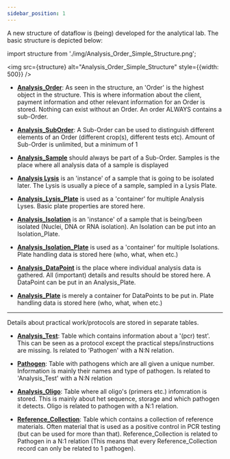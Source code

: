 ```yaml
---
sidebar_position: 1
---
```


A new structure of dataflow is (being) developed for the analytical lab. The basic structure is depicted below:

import structure from './img/Analysis_Order_Simple_Structure.png';

<img src={structure} alt="Analysis_Order_Simple_Structure" style={{width: 500}} />

- **[Analysis_Order](Analysis_Order.md)**: As seen in the structure, an 'Order' is the highest object in the structure. This is where information about the client, payment information and other relevant information for an Order is stored. Nothing can exist without an Order. An order ALWAYS contains a sub-Order. 

- **[Analysis_SubOrder](Analysis_SubOrder.md)**:  A Sub-Order can be used to distinguish different elements of an Order (different crop(s), different tests etc). Amount of Sub-Order is unlimited, but a minimum of 1 

- **[Analysis_Sample](Analysis_Sample.md)** should always be part of a Sub-Order. Samples is the place where all analysis data of a sample is displayed 

- **[Analysis Lysis](Analysis_Lysis.md)** is an 'instance' of a sample that is going to be isolated later. The Lysis is usually a piece of a sample, sampled in a Lysis Plate.

- **[Analysis_Lysis_Plate](Analysis_Lysis_Plate.md)** is used as a 'container' for multiple Analysis Lyses. Basic plate properties are stored here.

- **[Analysis_Isolation](Analysis_Isolation.md)** is an 'instance' of a sample that is being/been isolated (Nuclei, DNA or RNA isolation). An Isolation can be put into an Isolation_Plate. 

- **[Analysis_Isolation_Plate](Analysis_Isolation_Plate.md)** is used as a 'container' for multiple Isolations. Plate handling data is stored here (who, what, when etc.) 

- **[Analysis_DataPoint](Analysis_DataPoint.md)** is the place where individual analysis data is gathered. All (important) details and results should be stored here. A DataPoint can be put in an Analysis_Plate. 

- **[Analysis_Plate](Analysis_Plate.md)** is merely a container for DataPoints to be put in. Plate handling data is stored here (who, what, when etc.)

---

Details about practical work/protocols are stored in separate tables. 

- **[Analysis_Test](Analysis_Test.md)**: Table which contains information about a '(pcr) test'. This can be seen as a protocol except the practical steps/instructions are missing. Is related to 'Pathogen' with a N:N relation. 

- **[Pathogen](Pathogen.md)**: Table with pathogens which are all given a unique number. Information is mainly their names and type of pathogen. Is related to 'Analysis_Test' with a N:N relation 
- **[Analysis_Oligo](Analysis_Oligo.md)**: Table where all oligo's (primers etc.) infomration is stored. This is mainly about het sequence, storage and which pathogen it detects. Oligo is related to pathogen with a N:1 relation. 

- **[Reference_Collection](Reference_Collection.md)**: Table which contains a collection of reference materials. Often material that is used as a positive control in PCR testing (but can be used for more than that). Reference_Collection is related to Pathogen in a N:1 relation (This means that every Reference_Collection record can only be related to 1 pathogen).